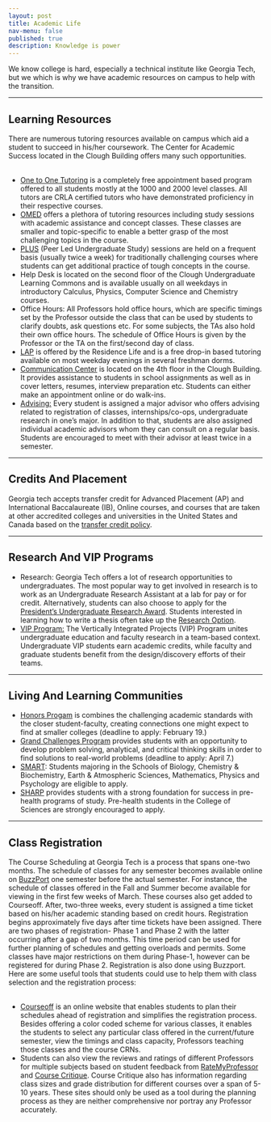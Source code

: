 ```yaml
---
layout: post
title: Academic Life
nav-menu: false
published: true
description: Knowledge is power 
---
```


<!-- Main -->
<div id="main" class="alt">
        
<div class="">

<!-- Introduction -->
We know college is hard, especially a technical institute like Georgia Tech, but we which is why we have academic resources on campus to help with the transition.

<hr>
<!-- Learning resources -->
<section id="learning_resources">
<h2 id="learning_resources">Learning Resources</h2>
There are numerous tutoring resources available on campus which aid a student to succeed in his/her coursework. The Center for Academic Success located in the Clough Building offers many such opportunities. <br><br>
<div class="12u">
    <ul>
        <li><a href="http://success.gatech.edu/1-1-tutoring">One to One Tutoring</a> is a completely free appointment based program offered to all students mostly at the 1000 and 2000 level classes. All tutors are CRLA certified tutors who have demonstrated proficiency in their respective courses.</li>
        <li><a href="http://www.omed.gatech.edu/">OMED</a> offers a plethora of tutoring resources including study sessions with academic assistance and concept classes. These classes are smaller and topic-specific to enable a better grasp of the most challenging topics in the course.</li>
        <li><a href="http://www.success.gatech.edu/tutoring/plus">PLUS</a> (Peer Led Undergraduate Study) sessions are held on a frequent basis (usually twice a week) for traditionally challenging courses where students can get additional practice of tough concepts in the course.</li>
        <li>Help Desk is located on the second floor of the Clough Undergraduate Learning Commons and is available usually on all weekdays in introductory Calculus, Physics, Computer Science and Chemistry courses.</li>
        <li>Office Hours: All Professors hold office hours, which are specific timings set by the Professor outside the class that can be used by students to clarify doubts, ask questions etc. For some subjects, the TAs also hold their own office hours. The schedule of Office Hours is given by the Professor or the TA on the first/second day of class. </li>
        <li><a href="https://housing.gatech.edu/learning-assistance-program">LAP</a> is offered by the Residence Life and is a free drop-in based tutoring available on most weekday evenings in several freshman dorms.</li>
        <li><a href="http://www.communicationcenter.gatech.edu/">Communication Center</a> is located on the 4th floor in the Clough Building. It provides assistance to students in school assignments as well as in cover letters, resumes, interview preparation etc. Students can either make an appointment online or do walk-ins.</li>
        <li><a href="https://advising.gatech.edu/students">Advising:</a> Every student is assigned a major advisor who offers advising related to registration of classes, internships/co-ops, undergraduate research in one’s major. In addition to that, students are also assigned individual academic advisors whom they can consult on a regular basis. Students are encouraged to meet with their advisor at least twice in a semester.</li>
    </ul>
</div>
</section>

<hr>
<!-- Credits and Placement -->
<section id="credits_and_placement">
<h2 id="credits_and_placement">Credits And Placement</h2>
Georgia tech accepts transfer credit for Advanced Placement (AP) and International Baccalaureate (IB), Online courses, and courses that are taken at other accredited colleges and universities in the United States and Canada based on the <a href="http://catalog.gatech.edu/academics/undergraduate/credit-tests-scores/transfer-credit/">transfer credit policy</a>. 

</section>

<hr>
<!-- Research and VIP programs -->
<section id="research">
<h2 id="research">Research And VIP Programs</h2>
<div class="12u">
    <ul>
        <li>Research: Georgia Tech offers a lot of research opportunities to undergraduates. The most popular way to get involved in research is to work as an Undergraduate Research Assistant at a lab for pay or for credit. Alternatively, students can also choose to apply for the <a href="http://urop.gatech.edu/pura">President’s Undergraduate Research Award</a>. Students interested in learning how to write a thesis often take up the <a href="http://undergradresearch.gatech.edu/research-option">Research Option</a>. </li>
        <li><a href="http://www.vip.gatech.edu">VIP Program:</a> The Vertically Integrated Projects (VIP) Program unites undergraduate education and faculty research in a team-based context.  Undergraduate VIP students earn academic credits, while faculty and graduate students benefit from the design/discovery efforts of their teams.</li>
    </ul>
</div>

</section>

<hr>
<!-- Living and Learning Communities -->
<section id="llc">
<h2 id="llc">Living And Learning Communities</h2>
<div class="12u">
    <ul>
        <li><a href="http://www.honorsprogram.gatech.edu/">Honors Progam</a> is combines the challenging academic standards with the closer student-faculty, creating connections one might expect to find at smaller colleges (deadline to apply: February 19.)</li>
        <li><a href="http://grandchallenges.gatech.edu/">Grand Challenges Program</a> provides students with an opportunity to develop problem solving, analytical, and critical thinking skills in order to find solutions to real-world problems (deadline to apply: April 7.)</li>
        <li><a href="http://smart.gatech.edu/">SMART</a>: Students majoring in the Schools of Biology, Chemistry & Biochemistry, Earth & Atmospheric Sciences, Mathematics, Physics and Psychology are eligible to apply.</li>
        <li><a href="http://sharp.gatech.edu/">SHARP</a> provides students with a strong foundation for success in pre-health  programs of study. Pre-health students in the College of Sciences are strongly encouraged to apply.</li>
    </ul>
</div>

</section>

<hr>
<!-- Class Registration -->
<section id="registration">
<h2 id="registration">Class Registration</h2>
The Course Scheduling at Georgia Tech is a process that spans one-two months. The schedule of classes for any semester becomes available online on <a href="www.buzzport.gatech.edu">BuzzPort</a> one semester before the actual semester. For instance, the schedule of classes offered in the Fall and Summer become available for viewing in the first few weeks of March. These courses also get added to Courseoff. After, two-three weeks, every student is assigned a time ticket based on his/her academic standing based on credit hours. Registration begins approximately five days after time tickets have been assigned. There are two phases of registration- Phase 1 and Phase 2 with the latter occurring after a gap of two months. This time period can be used for further planning of schedules and getting overloads and permits. Some classes have major restrictions on them during Phase-1, however can be registered for during Phase 2. Registration is also done using Buzzport. Here are some useful tools that students could use to help them with class selection and the registration process: <br><br>
<div class="12u">
    <ul>
        <li><a href="https://gatech.courseoff.com/workspace">Courseoff</a> is an online website that enables students to plan their schedules ahead of registration and simplifies the registration process. Besides offering a color coded scheme for various classes, it enables the students to select any particular class offered in the current/future semester, view the timings and class capacity, Professors teaching those classes and the course CRNs.</li>
        <li>Students can also view the reviews and ratings of different Professors for multiple subjects based on student feedback from <a href="http://www.ratemyprofessors.com/ShowRatings.jsp?tid=760458">RateMyProfessor</a> and <a href="https://critique.gatech.edu">Course Critique</a>. Course Critique also has information regarding class sizes and grade distribution for different courses over a span of 5-10 years. These sites should only be used as a tool during the planning process as they are neither comprehensive nor portray any Professor accurately.</li>
    </ul>

</div>

</section>


</div>
</div>
